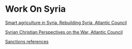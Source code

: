 # Work On Syria   

[Smart agriculture in Syria. Rebuilding Syria, Atlantic Council](https://www.atlanticcouncil.org/blogs/syriasource/smart-agriculture-in-syria/)

[Syrian Christian Perspectives on the War, Atlantic Council](https://www.atlanticcouncil.org/blogs/syriasource/syrian-christian-perspectives-on-the-war/)


[Sanctions references](./sanctions_references)
